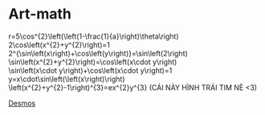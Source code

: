 # Art-math


r=5\cos^{2}\left(\left(1-\frac{1}{a}\right)\theta\right) <br />
2\cos\left(x^{2}+y^{2}\right)=1 <br />
2^{\sin\left(x\right)+\cos\left(y\right)}=\sin\left(2\right) <br />
\sin\left(x^{2}+y^{2}\right)=\cos\left(x\cdot y\right) <br />
\sin\left(x\cdot y\right)+\cos\left(x\cdot y\right)=1 <br />
y=x\cdot\sin\left(\left(x\right)\right) <br />
\left(x^{2}+y^{2}-1\right)^{3}=ex^{2}y^{3}  (CÁI NÀY HÌNH TRÁI TIM NÈ <3)<br />

[Desmos](https://www.desmos.com/calculator?lang=vi)<br />
